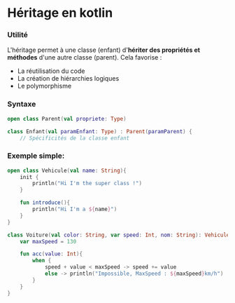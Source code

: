 # Héritage en kotlin

### Utilité

L'héritage permet à une classe (enfant) d'**hériter des propriétés et méthodes** d'une autre classe (parent). Cela favorise :

- La réutilisation du code
- La création de hiérarchies logiques
- Le polymorphisme

### Syntaxe

```kotlin
open class Parent(val propriete: Type)

class Enfant(val paramEnfant: Type) : Parent(paramParent) {
    // Spécificités de la classe enfant
```

### Exemple simple:

```kotlin
open class Vehicule(val name: String){
    init {
        println("Hi I'm the super class !")
    }

    fun introduce(){
        println("Hi I'm a ${name}")
    }
}

class Voiture(val color: String, var speed: Int, nom: String): Vehicule(nom){
    var maxSpeed = 130

    fun acc(value: Int){
        when {
            speed + value < maxSpeed -> speed += value
            else -> println("Impossible, MaxSpeed : ${maxSpeed}km/h")
        }
    }
}
```